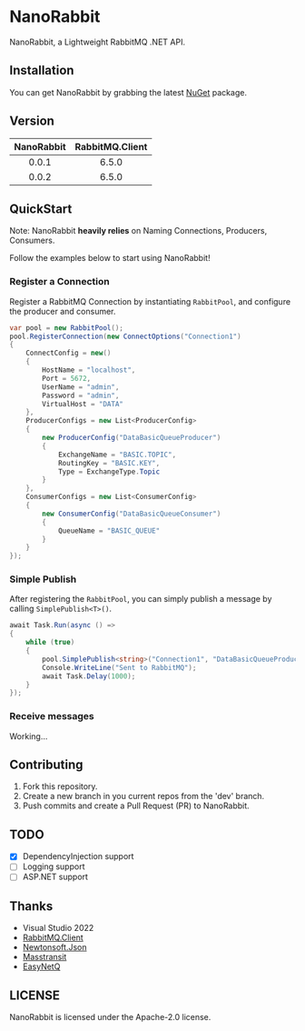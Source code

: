 # NanoRabbit

NanoRabbit, a Lightweight RabbitMQ .NET API.

## Installation

You can get NanoRabbit by grabbing the latest [NuGet](https://www.nuget.org/packages/NanoRabbit) package. 

## Version

| NanoRabbit | RabbitMQ.Client |
| :---: | :---: |
| 0.0.1 | 6.5.0 |
| 0.0.2 | 6.5.0 |

## QuickStart

Note: NanoRabbit **heavily relies** on Naming Connections, Producers, Consumers.

Follow the examples below to start using NanoRabbit!

### Register a Connection

Register a RabbitMQ Connection by instantiating `RabbitPool`, and configure the producer and consumer.

```csharp
var pool = new RabbitPool();
pool.RegisterConnection(new ConnectOptions("Connection1")
{
    ConnectConfig = new()
    {
        HostName = "localhost",
        Port = 5672,
        UserName = "admin",
        Password = "admin",
        VirtualHost = "DATA"
    },
    ProducerConfigs = new List<ProducerConfig> 
    {
        new ProducerConfig("DataBasicQueueProducer")
        {
            ExchangeName = "BASIC.TOPIC",
            RoutingKey = "BASIC.KEY",
            Type = ExchangeType.Topic
        }
    },
    ConsumerConfigs = new List<ConsumerConfig>
    {
        new ConsumerConfig("DataBasicQueueConsumer")
        {
            QueueName = "BASIC_QUEUE"
        }
    }
});
```

### Simple Publish

After registering the `RabbitPool`, you can simply publish a message by calling `SimplePublish<T>()`.

```csharp
await Task.Run(async () =>
{
    while (true)
    {
        pool.SimplePublish<string>("Connection1", "DataBasicQueueProducer", "Hello from SimplePublish<T>()!");
        Console.WriteLine("Sent to RabbitMQ");
        await Task.Delay(1000);
    }
});
```

### Receive messages

Working...

## Contributing

1. Fork this repository.
2. Create a new branch in you current repos from the 'dev' branch.
3. Push commits and create a Pull Request (PR) to NanoRabbit.

## TODO

- [x] DependencyInjection support
- [ ] Logging support
- [ ] ASP.NET support

## Thanks

- Visual Studio 2022
- [RabbitMQ.Client](https://github.com/rabbitmq/rabbitmq-dotnet-client)
- [Newtonsoft.Json](https://github.com/JamesNK/Newtonsoft.Json)
- [Masstransit](https://github.com/masstransit/masstransit)
- [EasyNetQ](https://github.com/autofac/Autofac)

## LICENSE

NanoRabbit is licensed under the Apache-2.0 license.
